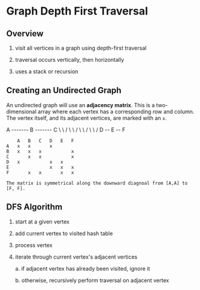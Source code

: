 # __Graph Depth First Traversal__

## Overview

1. visit all vertices in a graph using depth-first traversal

2. traversal occurs vertically, then horizontally

3. uses a stack or recursion


## Creating an Undirected Graph

An undirected graph will use an __adjacency matrix__.  This is a two-dimensional array where each vertex has a corresponding row and column.  The vertex itself, and its adjacent vertices,
are marked with an `x`.

  A ------- B ------- C
   \         \       /
    \         \     /
     \         \   /
      \         \ /
       D -- E -- F

        A   B   C   D   E   F
    A   x   x       x
    B   x   x   x           x
    C       x   x           x
    D   x           x   x
    E               x   x   x
    F       x   x       x   x

    The matrix is symmetrical along the downward diagnoal from [A,A] to [F, F].


## DFS Algorithm

1. start at a given vertex

2. add current vertex to visited hash table

3. process vertex

4. iterate through current vertex's adjacent vertices

    a.  if adjacent vertex has already been visited, ignore it

    b.  otherwise, recursively perform traversal on adjacent vertex

